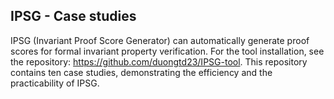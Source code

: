 ## IPSG - Case studies

IPSG (Invariant Proof Score Generator) can automatically generate proof scores for formal invariant property verification. 
For the tool installation, see the repository: https://github.com/duongtd23/IPSG-tool.
This repository contains ten case studies, demonstrating the efficiency and the practicability of IPSG.